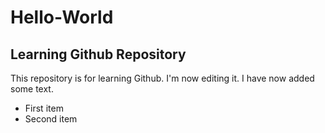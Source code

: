 # Hello-World
## Learning Github Repository

This repository is for learning Github. I'm now editing it. I have now added some text.

* First item
* Second item
